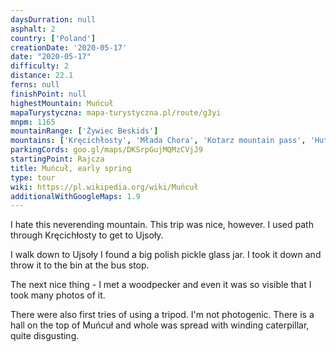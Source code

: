 ```yaml
---
daysDurration: null
asphalt: 2
country: ['Poland']
creationDate: '2020-05-17'
date: "2020-05-17"
difficulty: 2
distance: 22.1
ferns: null
finishPoint: null
highestMountain: Muńcuł
mapaTurystyczna: mapa-turystyczna.pl/route/g3yi
mnpm: 1165
mountainRange: ['Żywiec Beskids']
mountains: ['Kręcichłosty', 'Młada Chora', 'Kotarz mountain pass', 'Hutyrów']
parkingCords: goo.gl/maps/DKSrpGujMQMzCVjJ9
startingPoint: Rajcza
title: Muńcuł, early spring
type: tour
wiki: https://pl.wikipedia.org/wiki/Muńcuł
additionalWithGoogleMaps: 1.9
---
```


I hate this neverending mountain. This trip was nice, however. I used path through Kręcichłosty to get to Ujsoły.

I walk down to Ujsoły I found a big polish pickle glass jar. I took it down and throw it to the bin at the bus stop.

The next nice thing - I met a woodpecker and even it was so visible that I took many photos of it.

There were also first tries of using a tripod. I'm not photogenic. There is a hall on the top of Muńcuł and whole was spread with winding caterpillar, quite disgusting.
